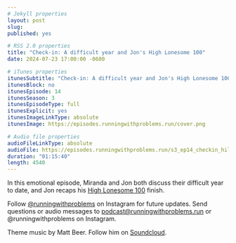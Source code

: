 ```yaml
---
# Jekyll properties
layout: post
slug:
published: yes

# RSS 2.0 properties
title: "Check-in: A difficult year and Jon's High Lonesome 100"
date: 2024-07-23 17:00:00 -0600

# iTunes properties
itunesSubtitle: "Check-in: A difficult year and Jon's High Lonesome 100"
itunesBlock: no
itunesEpisode: 14
itunesSeason: 3
itunesEpisodeType: full
itunesExplicit: yes
itunesImageLinkType: absolute
itunesImage: https://episodes.runningwithproblems.run/cover.png

# Audio file properties
audioFileLinkType: absolute
audioFile: https://episodes.runningwithproblems.run/s3_ep14_checkin_hilo.mp3
duration: "01:15:40"
length: 4540
---
```


In this emotional episode, Miranda and Jon both discuss their difficult year to date, and Jon recaps his [High Lonesome 100](https://highlonesome100.com) finish.

Follow [@runningwithproblems](https://www.instagram.com/runningwithproblems/) on Instagram for future updates. Send questions or audio messages to podcast@runningwithproblems.run or @runningwithproblems on Instagram.

Theme music by Matt Beer. Follow him on [Soundcloud](https://soundcloud.com/mattbeermusic).

